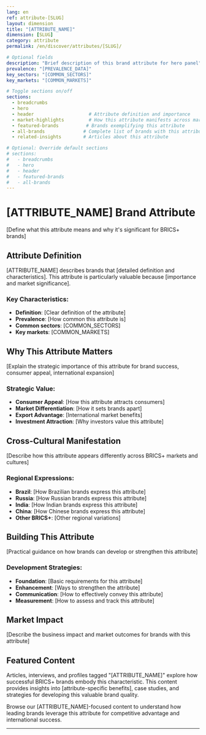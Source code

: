 ```yaml
---
lang: en
ref: attribute-[SLUG]
layout: dimension
title: "[ATTRIBUTE_NAME]"
dimension: [SLUG]
category: attribute
permalink: /en/discover/attributes/[SLUG]/

# Optional fields
description: "Brief description of this brand attribute for hero panel"
prevalence: "[PREVALENCE_DATA]"
key_sectors: "[COMMON_SECTORS]"
key_markets: "[COMMON_MARKETS]"

# Toggle sections on/off
sections:
  - breadcrumbs
  - hero
  - header                    # Attribute definition and importance
  - market-highlights         # How this attribute manifests across markets
  - featured-brands          # Brands exemplifying this attribute
  - all-brands              # Complete list of brands with this attribute
  - related-insights        # Articles about this attribute

# Optional: Override default sections
# sections:
#   - breadcrumbs
#   - hero
#   - header
#   - featured-brands
#   - all-brands
---
```


# [ATTRIBUTE_NAME] Brand Attribute

[Define what this attribute means and why it's significant for BRICS+ brands]

## Attribute Definition

[ATTRIBUTE_NAME] describes brands that [detailed definition and characteristics]. This attribute is particularly valuable because [importance and market significance].

### Key Characteristics:
- **Definition**: [Clear definition of the attribute]
- **Prevalence**: [How common this attribute is]
- **Common sectors**: [COMMON_SECTORS]
- **Key markets**: [COMMON_MARKETS]

## Why This Attribute Matters

[Explain the strategic importance of this attribute for brand success, consumer appeal, international expansion]

### Strategic Value:
- **Consumer Appeal**: [How this attribute attracts consumers]
- **Market Differentiation**: [How it sets brands apart]
- **Export Advantage**: [International market benefits]
- **Investment Attraction**: [Why investors value this attribute]

## Cross-Cultural Manifestation

[Describe how this attribute appears differently across BRICS+ markets and cultures]

### Regional Expressions:
- **Brazil**: [How Brazilian brands express this attribute]
- **Russia**: [How Russian brands express this attribute]
- **India**: [How Indian brands express this attribute]
- **China**: [How Chinese brands express this attribute]
- **Other BRICS+**: [Other regional variations]

## Building This Attribute

[Practical guidance on how brands can develop or strengthen this attribute]

### Development Strategies:
- **Foundation**: [Basic requirements for this attribute]
- **Enhancement**: [Ways to strengthen the attribute]
- **Communication**: [How to effectively convey this attribute]
- **Measurement**: [How to assess and track this attribute]

## Market Impact

[Describe the business impact and market outcomes for brands with this attribute]

## Featured Content

Articles, interviews, and profiles tagged "[ATTRIBUTE_NAME]" explore how successful BRICS+ brands embody this characteristic. This content provides insights into [attribute-specific benefits], case studies, and strategies for developing this valuable brand quality.

Browse our [ATTRIBUTE_NAME]-focused content to understand how leading brands leverage this attribute for competitive advantage and international success.

---

<!-- Template Usage Instructions:
1. Replace [PLACEHOLDERS] with actual values
2. Customize sections array to show/hide content blocks
3. Focus on actionable insights for brand development
4. Include cross-cultural perspectives and applications
5. Emphasize strategic and business value
-->